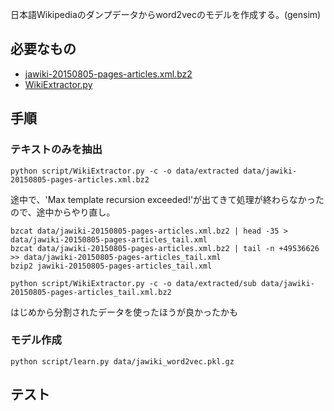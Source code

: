 日本語Wikipediaのダンプデータからword2vecのモデルを作成する。(gensim)

## 必要なもの

- [jawiki-20150805-pages-articles.xml.bz2](https://ja.wikipedia.org/wiki/Wikipedia:%E3%83%87%E3%83%BC%E3%82%BF%E3%83%99%E3%83%BC%E3%82%B9%E3%83%80%E3%82%A6%E3%83%B3%E3%83%AD%E3%83%BC%E3%83%89)
- [WikiExtractor.py](http://medialab.di.unipi.it/wiki/Wikipedia_Extractor)

## 手順

### テキストのみを抽出

```
python script/WikiExtractor.py -c -o data/extracted data/jawiki-20150805-pages-articles.xml.bz2
```

途中で、'Max template recursion exceeded!'が出てきて処理が終わらなかったので、途中からやり直し。

```
bzcat data/jawiki-20150805-pages-articles.xml.bz2 | head -35 > data/jawiki-20150805-pages-articles_tail.xml
bzcat data/jawiki-20150805-pages-articles.xml.bz2 | tail -n +49536626 >> data/jawiki-20150805-pages-articles_tail.xml
bzip2 jawiki-20150805-pages-articles_tail.xml
```

```
python script/WikiExtractor.py -c -o data/extracted/sub data/jawiki-20150805-pages-articles_tail.xml.bz2
```

はじめから分割されたデータを使ったほうが良かったかも

### モデル作成

```
python script/learn.py data/jawiki_word2vec.pkl.gz
```

## テスト
